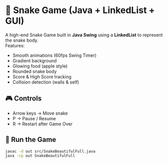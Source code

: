 # 🐍 Snake Game (Java + LinkedList + GUI)

A high-end Snake Game built in **Java Swing** using a **LinkedList** to represent the snake body.  
Features:
- Smooth animations (60fps Swing Timer)
- Gradient background
- Glowing food (apple style)
- Rounded snake body
- Score & High Score tracking
- Collision detection (walls & self)

## 🎮 Controls
- Arrow keys → Move snake
- P → Pause / Resume
- R → Restart after Game Over

## 🚀 Run the Game
```bash
javac -d out src/SnakeBeautifulFull.java
java -cp out SnakeBeautifulFull
